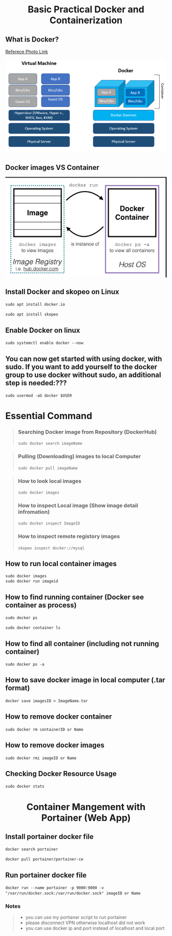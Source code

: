 <h1 align="Center">Basic Practical Docker and Containerization</h1>

## What is Docker?

[Referece Photo Link](Ref:https://www.accenture.com/us-en/blogs/software-engineering-blog/shinde-docker-containerization-devops)

![Docker Explain](../photo/docker.png)

## Docker images VS Container

![ContVsImage](../photo/docker2.png)

## Install Docker and skopeo on Linux
`sudo apt install docker.io`

`sudo apt install skopeo`

## Enable Docker on linux
`sudo systemctl enable docker --now`

## You can now get started with using docker, with sudo. If you want to add yourself to the docker group to use docker without sudo, an additional step is needed:???

`sudo usermod -aG docker $USER`

# Essential Command

>### Searching Docker image from Repository (DockerHub)
>`sudo docker search imageName` 

>### Pulling (Downloading) images to local Computer
>`sudo docker pull imageName`

>### How to look local images
>`sudo docker images`
>
>### How to inspect Local image (Show image detail infromation)
>`sudo docker inspect ImageID`
>
>### How to inspect remote registory images
>`skopeo inspect docker://mysql`


## How to run local container images
```
sudo docker images
sudo docker run imageid
```
## How to find running container (Docker see container as process)

`sudo docker ps`

`sudo docker container ls`

## How to find all container (including not running container)
`sudo docker ps -a`

## How to save docker image in local computer (.tar format)

`docker save imagesID > ImageName.tar`

## How to remove docker container

 `sudo docker rm containerID or Name`

## How to remove docker images

`sudo docker rmi imageID or Name`

## Checking Docker Resource Usage

`sudo docker stats`

<h1 align="Center"> Container Mangement with Portainer (Web App)</h1>

## Install portainer docker file

`docker search portainer`

`docker pull portainer/portainer-ce`


## Run portainer docker file


`docker run --name portainer -p 9000:9000 -v "/var/run/docker.sock:/var/run/docker.sock" imageID or Name`

### Notes
> * you can use my portianer script to run portainer
> * please disconnect VPN otherwise localhost did not work 
> * you can use docker ip and port instead of localhost and local port

